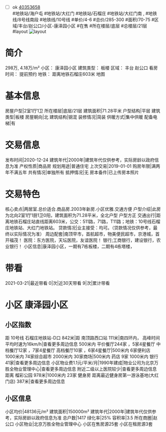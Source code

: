 - [ ] ok [40353658](https://bj.5i5j.com/ershoufang/40353658.html)  
 #地铁站/海户屯 #地铁站/大红门 #地铁站/石榴庄 #地铁站/大红门南 ,  #地铁线/8号线南段 #地铁线/10号线
#单价/4-6 #总价/285-300 #面积/70-75   #区域/丰台/赵公口/小区-康泽园小区 #在售 #所在楼层/底层 #总楼层/21层 #layout 
![layout](http://image16.5i5j.com/erp/house/4035/40353658/huxing/dejojnek8d10894f.jpg_P5.jpg) 
# 简介 
 298万,  4.18万/m² 
小区： 康泽园小区
建筑类型： 板楼
区域： 丰台 赵公口
看房时间： 提前预约
地铁： 距离地铁石榴庄603米 地图
# 基本信息 
 房屋户型|2室1厅1卫
所在楼层|底层/21层
建筑面积|71.28平米
户型结构|平层
建筑类型|板楼
房屋朝向|北
建筑结构|钢混
装修情况|简装
供暖方式|集中供暖
配备电梯|有
# 交易信息 
 发布时间|2020-12-24
建筑年代|2000年|建筑年代仅供参考，实际房龄以政府信息为准
产权性质|商品房
规划用途|普通住宅
上次交易|2019-01-01
购房年限|满两年不满五年
共有情况|单独所有
抵押情况|无
房本备件|已上传房本照片
# 交易特色 
 核心卖点|两居室.总价适合.商品房.2003年新房.小区优雅.交通方便
户型介绍|此房为北向2室1厅1厨1卫0阳，建筑面积为71.28平米，全北户型 户型方正
交通出行|距离地铁石榴庄站直线距离603米，公交：511路，71路，T11路；地铁：10号线石榴庄地铁站、大红门地铁站。
贷款情况|业主接受：均可。（贷款情况仅供参考，最终以实际情况为准）
周边配套|南顶早市，首航超市，物美便民超市，京港城，首开福茂！ 医院：东方医院，天坛医院，友谊医院！ 银行;工商银行，建设银行，农业银行！
小区信息|康泽园小区，一期有7栋板楼，二期有4栋塔楼，
# 带看 
 2021-03-21|最近带看	 0|次|近30天带看	 9|次|累计带看
# 小区 康泽园小区
## 小区指数 
 距 10号线 石榴庄地铁站-D口 842米|距 南顶路西口站 111米|南四环内， 高峰时间平均时速为16km/h|查看更多周边信息
500米内 平价餐厅244家 ，5家4星餐厅
中档餐厅12家 ，7家4星餐厅
高档餐厅10家 ，6家4星餐厅|500米内 6家便利店
1000米内 74家综合超市
2000米内 30家商场|500米内 药店 9家
1000米内 银行 41家|查看更多周边信息
小区物业费1.1元/平米/月|1990年建成|物业公司为北京万胜全物业管理中心|查看更多周边信息
附近二级以上医院较少|查看更多周边信息
距离 榴彩公园 978米|1000米内 23家 健身房
距离最近健身房第一游泳基地(大红门店) 387米|查看更多周边信息
## 小区信息 
 小区均价|48136元/m²
建筑面积|150000m²
建筑年代|2000年|建筑年代仅供参考，实际房龄以政府信息为准
总户数|1417
绿化率|25%
容积率|3.5
所在商圈|赵公口
小区物业|北京万胜全物业管理中心
小区在售房源25套
小区在租房源3套
